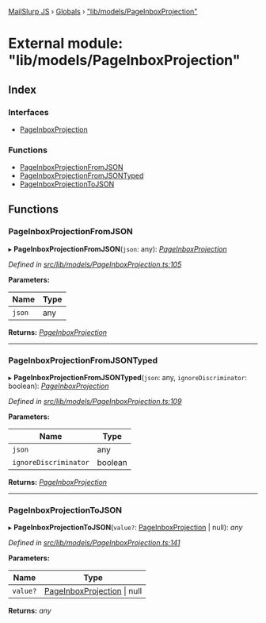 [MailSlurp JS](../README.md) › [Globals](../globals.md) › ["lib/models/PageInboxProjection"](_lib_models_pageinboxprojection_.md)

# External module: "lib/models/PageInboxProjection"

## Index

### Interfaces

* [PageInboxProjection](../interfaces/_lib_models_pageinboxprojection_.pageinboxprojection.md)

### Functions

* [PageInboxProjectionFromJSON](_lib_models_pageinboxprojection_.md#pageinboxprojectionfromjson)
* [PageInboxProjectionFromJSONTyped](_lib_models_pageinboxprojection_.md#pageinboxprojectionfromjsontyped)
* [PageInboxProjectionToJSON](_lib_models_pageinboxprojection_.md#pageinboxprojectiontojson)

## Functions

###  PageInboxProjectionFromJSON

▸ **PageInboxProjectionFromJSON**(`json`: any): *[PageInboxProjection](../interfaces/_lib_models_pageinboxprojection_.pageinboxprojection.md)*

*Defined in [src/lib/models/PageInboxProjection.ts:105](https://github.com/mailslurp/mailslurp-client-ts-js/blob/fc9510a/src/lib/models/PageInboxProjection.ts#L105)*

**Parameters:**

Name | Type |
------ | ------ |
`json` | any |

**Returns:** *[PageInboxProjection](../interfaces/_lib_models_pageinboxprojection_.pageinboxprojection.md)*

___

###  PageInboxProjectionFromJSONTyped

▸ **PageInboxProjectionFromJSONTyped**(`json`: any, `ignoreDiscriminator`: boolean): *[PageInboxProjection](../interfaces/_lib_models_pageinboxprojection_.pageinboxprojection.md)*

*Defined in [src/lib/models/PageInboxProjection.ts:109](https://github.com/mailslurp/mailslurp-client-ts-js/blob/fc9510a/src/lib/models/PageInboxProjection.ts#L109)*

**Parameters:**

Name | Type |
------ | ------ |
`json` | any |
`ignoreDiscriminator` | boolean |

**Returns:** *[PageInboxProjection](../interfaces/_lib_models_pageinboxprojection_.pageinboxprojection.md)*

___

###  PageInboxProjectionToJSON

▸ **PageInboxProjectionToJSON**(`value?`: [PageInboxProjection](../interfaces/_lib_models_pageinboxprojection_.pageinboxprojection.md) | null): *any*

*Defined in [src/lib/models/PageInboxProjection.ts:141](https://github.com/mailslurp/mailslurp-client-ts-js/blob/fc9510a/src/lib/models/PageInboxProjection.ts#L141)*

**Parameters:**

Name | Type |
------ | ------ |
`value?` | [PageInboxProjection](../interfaces/_lib_models_pageinboxprojection_.pageinboxprojection.md) &#124; null |

**Returns:** *any*
